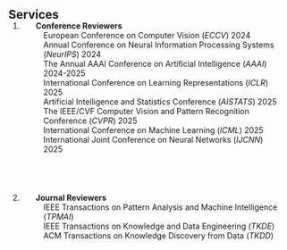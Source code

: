 <h2 id="publications" style="margin: 2px 0px -15px;">Services</h2>

<div class="publications">
<ol class="bibliography">

<li>
<div class="pub-row">
  <div class="col-sm-3 abbr" style="position: relative;padding-right: 15px;padding-left: 15px;padding-bottom: 50px;">
    <h4 style="margin:0 10px 0;"><autocolor>Conference Reviewers</autocolor></h4>
      <ul style="margin:0 0 20px;">
        European Conference on Computer Vision (<em>ECCV</em>) 2024<br>
        Annual Conference on Neural Information Processing Systems (<em>NeurIPS</em>) 2024<br>
        The Annual AAAI Conference on Artificial Intelligence (<em>AAAI</em>) 2024-2025<br>
        International Conference on Learning Representations (<em>ICLR</em>) 2025<br>
        Artificial Intelligence and Statistics Conference (<em>AISTATS</em>) 2025<br>
        The IEEE/CVF Computer Vision and Pattern Recognition Conference (<em>CVPR</em>) 2025<br>
        International Conference on Machine Learning (<em>ICML</em>) 2025<br>
        International Joint Conference on Neural Networks (<em>IJCNN</em>) 2025<br>
      </ul> 
  </div>
</div>

<li>
<div class="pub-row">
  <div class="col-sm-3 abbr" style="position: relative;padding-right: 15px;padding-left: 15px;padding-bottom: 50px;">
    <h4 style="margin:0 10px 0;"><autocolor>Journal Reviewers</autocolor></h4>
      <ul style="margin:0 0 20px;">
        IEEE Transactions on Pattern Analysis and Machine Intelligence (<em>TPMAI</em>) <br>
        IEEE Transactions on Knowledge and Data Engineering (<em>TKDE</em>) <br>
        ACM Transactions on Knowledge Discovery from Data (<em>TKDD</em>) <br>
      </ul>
  </div>
</div>
